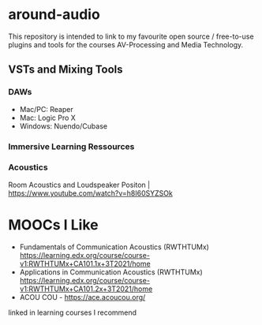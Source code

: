 # around-audio

This repository is intended to link to my favourite open source / free-to-use plugins and tools for the courses AV-Processing and Media Technology.

## VSTs and Mixing Tools
### DAWs
- Mac/PC:   Reaper
- Mac:      Logic Pro X 
- Windows:  Nuendo/Cubase

 ### Immersive Learning Ressources
 ### Acoustics
Room Acoustics and Loudspeaker Positon | https://www.youtube.com/watch?v=h8I60SYZSOk

# MOOCs I Like
- Fundamentals of Communication Acoustics (RWTHTUMx) https://learning.edx.org/course/course-v1:RWTHTUMx+CA101.1x+3T2021/home
- Applications in Communication Acoustics (RWTHTUMx) https://learning.edx.org/course/course-v1:RWTHTUMx+CA101.2x+3T2021/home
- ACOU COU - https://ace.acoucou.org/

linked in learning courses I recommend
